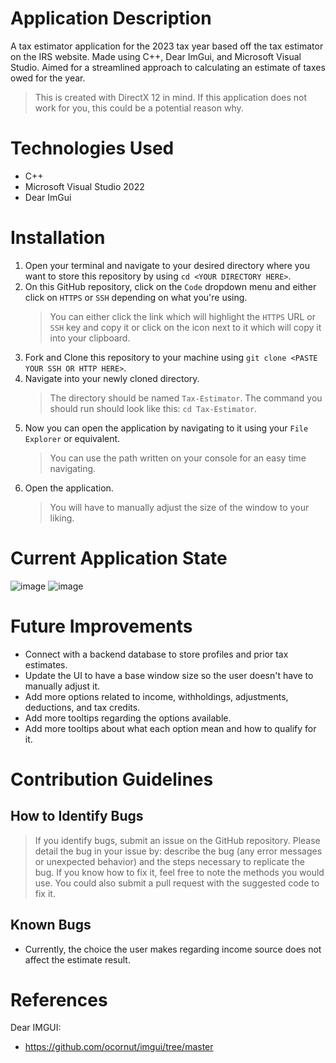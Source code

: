 # Application Description

A tax estimator application for the 2023 tax year based off the tax estimator on the IRS website.  Made using C++, Dear ImGui, and Microsoft Visual Studio.  Aimed for a streamlined approach to calculating an estimate of taxes owed for the year.

> This is created with DirectX 12 in mind.  If this application does not work for you, this could be a potential reason why.

# Technologies Used

- C++
- Microsoft Visual Studio 2022
- Dear ImGui

# Installation

1. Open your terminal and navigate to your desired directory where you want to store this repository by using `cd <YOUR DIRECTORY HERE>`.
2. On this GitHub repository, click on the `Code` dropdown menu and either click on `HTTPS` or `SSH` depending on what you're using.
    > You can either click the link which will highlight the `HTTPS` URL or `SSH` key and copy it or click on the icon next to it which will copy it into your clipboard.
3. Fork and Clone this repository to your machine using `git clone <PASTE YOUR SSH OR HTTP HERE>`.
4. Navigate into your newly cloned directory.
    > The directory should be named `Tax-Estimator`.  The command you should run should look like this: `cd Tax-Estimator`.
5. Now you can open the application by navigating to it using your `File Explorer` or equivalent.
    > You can use the path written on your console for an easy time navigating.
6. Open the application.
    > You will have to manually adjust the size of the window to your liking.

# Current Application State

![image](https://user-images.githubusercontent.com/65789692/214377841-14aeba52-ee69-4a8e-afe3-cd352b30e93f.png)
![image](https://user-images.githubusercontent.com/65789692/214378161-b2ba993b-9578-4603-b1ea-2b5879ec477f.png)

# Future Improvements

- Connect with a backend database to store profiles and prior tax estimates.
- Update the UI to have a base window size so the user doesn't have to manually adjust it.
- Add more options related to income, withholdings, adjustments, deductions, and tax credits.
- Add more tooltips regarding the options available.
- Add more tooltips about what each option mean and how to qualify for it.

# Contribution Guidelines

## How to Identify Bugs

> If you identify bugs, submit an issue on the GitHub repository.  Please detail the bug in your issue by: describe the bug (any error messages or unexpected behavior) and the steps necessary to replicate the bug.  If you know how to fix it, feel free to note the methods you would use.  You could also submit a pull request with the suggested code to fix it.

## Known Bugs

- Currently, the choice the user makes regarding income source does not affect the estimate result.

# References

Dear IMGUI:
- https://github.com/ocornut/imgui/tree/master